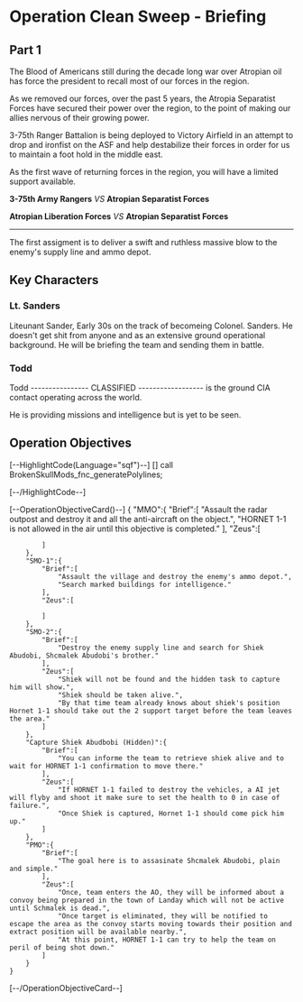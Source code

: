 # Operation Clean Sweep - Briefing
## Part 1
The Blood of Americans still during the decade long war over Atropian oil has force the president to recall most of our forces in the region.

As we removed our forces, over the past 5 years, the Atropia Separatist Forces have secured their power over the region, to the point of making our allies nervous of their growing power.

3-75th Ranger Battalion is being deployed to Victory Airfield in an attempt to drop and ironfist on the ASF and help destabilize their forces in order for us to maintain a foot hold in the middle east.

As the first wave of returning forces in the region, you will have a limited support available.

**3-75th Army Rangers** *VS* **Atropian Separatist Forces**

**Atropian Liberation Forces** *VS* **Atropian Separatist Forces**

<hr/>
The first assigment is to deliver a swift and ruthless massive blow to the enemy's supply line and ammo depot.

## Key Characters
### Lt. Sanders
Liteunant Sander, Early 30s on the track of becomeing Colonel. Sanders.
He doesn't get shit from anyone and as an extensive ground operational background.
He will be briefing the team and sending them in battle.

### Todd
Todd ---------------- CLASSIFIED ------------------ is the ground CIA contact operating across the world.

He is providing missions and intelligence but is yet to be seen.

## Operation Objectives

[--HighlightCode(Language="sqf")--]
[] call BrokenSkullMods_fnc_generatePolylines;

[--/HighlightCode--]

[--OperationObjectiveCard()--]
    {
        "MMO":{
            "Brief":[
                "Assault the radar outpost and destroy it and all the anti-aircraft on the object.",
                "HORNET 1-1 is not allowed in the air until this objective is completed."
            ],
            "Zeus":[
                
            ]
        },
        "SMO-1":{
            "Brief":[
                "Assault the village and destroy the enemy's ammo depot.",
                "Search marked buildings for intelligence."
            ],
            "Zeus":[
                
            ]
        },
        "SMO-2":{
            "Brief":[
                "Destroy the enemy supply line and search for Shiek Abudobi, Shcmalek Abudobi's brother."
            ],
            "Zeus":[
                "Shiek will not be found and the hidden task to capture him will show.",
                "Shiek should be taken alive.",
                "By that time team already knows about shiek's position Hornet 1-1 should take out the 2 support target before the team leaves the area."
            ]
        },
        "Capture Shiek Abudbobi (Hidden)":{
            "Brief":[
                "You can informe the team to retrieve shiek alive and to wait for HORNET 1-1 confirmation to move there."
            ],
            "Zeus":[
                "If HORNET 1-1 failed to destroy the vehicles, a AI jet will flyby and shoot it make sure to set the health to 0 in case of failure.",
                "Once Shiek is captured, Hornet 1-1 should come pick him up."
            ]
        },
        "PMO":{
            "Brief":[
                "The goal here is to assasinate Shcmalek Abudobi, plain and simple."
            ],
            "Zeus":[
                "Once, team enters the AO, they will be informed about a convoy being prepared in the town of Landay which will not be active until Schmalek is dead.",
                "Once target is eliminated, they will be notified to escape the area as the convoy starts moving towards their position and extract position will be available nearby.",
                "At this point, HORNET 1-1 can try to help the team on peril of being shot down."
            ]
        }
    }
[--/OperationObjectiveCard--]